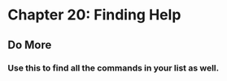 
# Chapter 20: Finding Help

## Do More

### Use this to find all the commands in your list as well.
